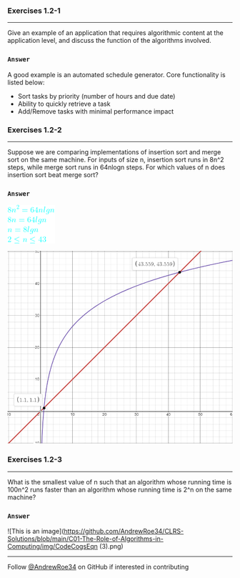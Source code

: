 ### Exercises 1.2-1
***
Give an example of an application that requires algorithmic content at the application level, and discuss the function of the algorithms involved.

### `Answer`
A good example is an automated schedule generator. Core functionality is listed below:
* Sort tasks by priority (number of hours and due date)
* Ability to quickly retrieve a task
* Add/Remove tasks with minimal performance impact

### Exercises 1.2-2
***
Suppose we are comparing implementations of insertion sort and merge sort on the same machine. For inputs of size n, insertion sort runs in 8n^2 steps, while merge sort runs in 64nlogn steps. For which values of n does insertion sort beat merge sort?

### `Answer`
![This is an image](https://github.com/AndrewRoe34/CLRS-Solutions/blob/main/C01-The-Role-of-Algorithms-in-Computing/img/CodeCogsEqn%20(2).png)

![This is an image](https://github.com/AndrewRoe34/CLRS-Solutions/blob/main/C01-The-Role-of-Algorithms-in-Computing/img/1.2-2.png)

### Exercises 1.2-3
***
What is the smallest value of n such that an algorithm whose running time is 100n^2 runs faster than an algorithm whose running time is 2^n on the same machine?

### `Answer`
![This is an image](https://github.com/AndrewRoe34/CLRS-Solutions/blob/main/C01-The-Role-of-Algorithms-in-Computing/img/CodeCogsEqn (3).png)

***
Follow [@AndrewRoe34](https://github.com/AndrewRoe34) on GitHub if interested in contributing
